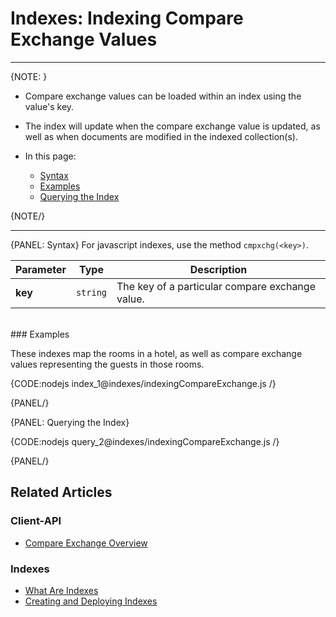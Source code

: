 ﻿# Indexes: Indexing Compare Exchange Values

---

{NOTE: }

* Compare exchange values can be loaded within an index using the value's key.  

* The index will update when the compare exchange value is updated, as well 
as when documents are modified in the indexed collection(s).  

* In this page:  
  * [Syntax](../indexes/indexing-compare-exchange-values#syntax)  
  * [Examples](../indexes/indexing-compare-exchange-values#examples)  
  * [Querying the Index](../indexes/indexing-compare-exchange-values#querying-the-index)  

{NOTE/}

---

{PANEL: Syntax}
For javascript indexes, use the method `cmpxchg(<key>)`.

| Parameter | Type | Description |
| - | - | - |
| **key** | `string` | The key of a particular compare exchange value. |
<br/>
### Examples

These indexes map the rooms in a hotel, as well as compare exchange values 
representing the guests in those rooms.  

{CODE:nodejs index_1@indexes/indexingCompareExchange.js /}

{PANEL/}

{PANEL: Querying the Index}

{CODE:nodejs query_2@indexes/indexingCompareExchange.js /}

{PANEL/}

## Related Articles

### Client-API

- [Compare Exchange Overview](../client-api/operations/compare-exchange/overview)

### Indexes

- [What Are Indexes](../indexes/what-are-indexes)
- [Creating and Deploying Indexes](../indexes/creating-and-deploying)
